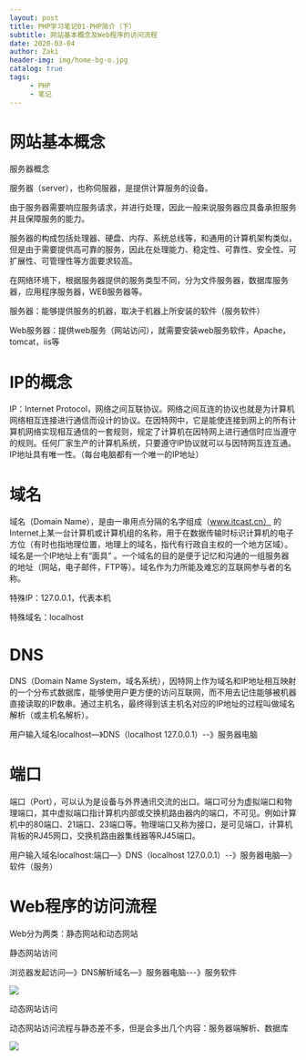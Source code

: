 ```yaml
---
layout: post
title: PHP学习笔记01-PHP简介（下）
subtitle: 网站基本概念及Web程序的访问流程
date: 2020-03-04
author: Zaki
header-img: img/home-bg-o.jpg
catalog: true
tags:
     - PHP
     - 笔记
---
```


# 网站基本概念

服务器概念

服务器（server），也称伺服器，是提供计算服务的设备。

由于服务器需要响应服务请求，并进行处理，因此一般来说服务器应具备承担服务并且保障服务的能力。

服务器的构成包括处理器、硬盘、内存、系统总线等，和通用的计算机架构类似，但是由于需要提供高可靠的服务，因此在处理能力、稳定性、可靠性、安全性、可扩展性、可管理性等方面要求较高。

在网络环境下，根据服务器提供的服务类型不同，分为文件服务器，数据库服务器，应用程序服务器，WEB服务器等。

服务器：能够提供服务的机器，取决于机器上所安装的软件（服务软件）

Web服务器：提供web服务（网站访问），就需要安装web服务软件，Apache，tomcat，iis等

# IP的概念

IP：Internet Protocol，网络之间互联协议。网络之间互连的协议也就是为计算机网络相互连接进行通信而设计的协议。在因特网中，它是能使连接到网上的所有计算机网络实现相互通信的一套规则，规定了计算机在因特网上进行通信时应当遵守的规则。任何厂家生产的计算机系统，只要遵守IP协议就可以与因特网互连互通。IP地址具有唯一性。（每台电脑都有一个唯一的IP地址）

# 域名
 
域名（Domain Name），是由一串用点分隔的名字组成（www.itcast.cn） 的Internet上某一台计算机或计算机组的名称，用于在数据传输时标识计算机的电子方位（有时也指地理位置，地理上的域名，指代有行政自主权的一个地方区域）。域名是一个IP地址上有“面具” 。一个域名的目的是便于记忆和沟通的一组服务器的地址（网站，电子邮件，FTP等）。域名作为力所能及难忘的互联网参与者的名称。

特殊IP：127.0.0.1，代表本机

特殊域名：localhost

# DNS

DNS（Domain Name System，域名系统），因特网上作为域名和IP地址相互映射的一个分布式数据库，能够使用户更方便的访问互联网，而不用去记住能够被机器直接读取的IP数串。通过主机名，最终得到该主机名对应的IP地址的过程叫做域名解析（或主机名解析）。

用户输入域名localhost—》DNS（localhost 127.0.0.1）--》服务器电脑

# 端口

端口（Port），可以认为是设备与外界通讯交流的出口。端口可分为虚拟端口和物理端口，其中虚拟端口指计算机内部或交换机路由器内的端口，不可见。例如计算机中的80端口、21端口、23端口等。物理端口又称为接口，是可见端口，计算机背板的RJ45网口，交换机路由器集线器等RJ45端口。

用户输入域名localhost:端口—》DNS（localhost 127.0.0.1）--》服务器电脑—》软件（服务）

# Web程序的访问流程

Web分为两类：静态网站和动态网站

静态网站访问

浏览器发起访问—》DNS解析域名—》服务器电脑---》服务软件

![](https://tva1.sinaimg.cn/large/00831rSTly1gcgj5ysoixj30o009qtb3.jpg)

动态网站访问

动态网站访问流程与静态差不多，但是会多出几个内容：服务器端解析、数据库

![](https://tva1.sinaimg.cn/large/00831rSTly1gcgj79hu8nj30o00aa0vg.jpg)
